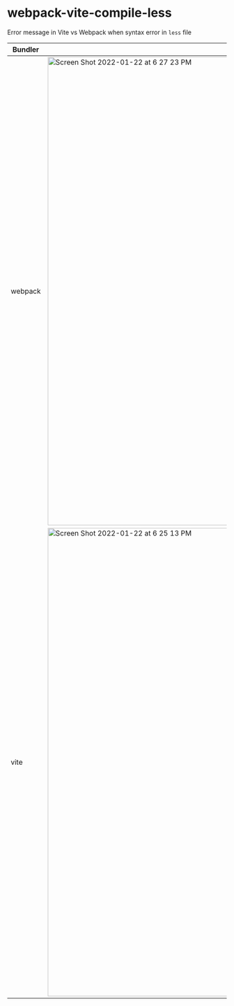 # webpack-vite-compile-less

Error message in Vite vs Webpack when syntax error in `less` file

| Bundler      | Error Message |
| ----------- | ----------- |
| webpack | <img width="1072" alt="Screen Shot 2022-01-22 at 6 27 23 PM" src="https://user-images.githubusercontent.com/734428/150636737-6ffc6259-fae5-45a8-949b-6f8919d96ba8.png"> |
| vite | <img width="1072" alt="Screen Shot 2022-01-22 at 6 25 13 PM" src="https://user-images.githubusercontent.com/734428/150636749-885c6e5e-d188-46ed-b311-380ef1b5da78.png"> |
